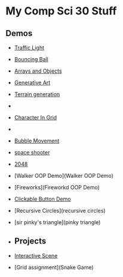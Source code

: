 # My Comp Sci 30 Stuff

## Demos
- [Traffic Light](https://editor.p5js.org/schellenberg/sketches/j90CLq8bd)
- [Bouncing Ball](https://editor.p5js.org/2503920/sketches/etHWFK6W8)
- [Arrays and Objects](circles)
- [Generative Art](art)
- [Terrain generation](terrain)
- 
- [Character In Grid](character)
- 
- [Bubble Movement](bubble)
- [space shooter](space-shooter)
- [2048](2048)
- [Walker OOP Demo](Walker OOP Demo)
- [Fireworks](Fireworkd OOP Demo)
- [Clickable Button Demo](Clickable)
- [Recursive Circles](recursive circles)
- [sir pinky's triangle](pinky triangle)
- ## Projects
- [Interactive Scene](http://127.0.0.1:5500/Scene/)

- [Grid assignment](Snake Game)